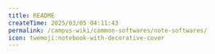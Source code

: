 ```yaml
---
title: README
createTime: 2025/03/05 04:11:43
permalink: /campus-wiki/common-softwares/note-softwares/
icon: twemoji:notebook-with-decorative-cover
---
```

